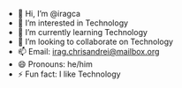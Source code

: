 - 👋 Hi, I’m @iragca
- 👀 I’m interested in Technology
- 🌱 I’m currently learning Technology
- 💞️ I’m looking to collaborate on Technology
- 📫 Email: irag.chrisandrei@mailbox.org
- 😄 Pronouns: he/him
- ⚡ Fun fact: I like Technology

<!---
iragca/iragca is a ✨ special ✨ repository because its `README.md` (this file) appears on your GitHub profile.
You can click the Preview link to take a look at your changes.
--->
